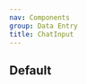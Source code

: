 ```yaml
---
nav: Components
group: Data Entry
title: ChatInput
---
```


## Default

<code src="./demos/index.tsx" iframe></code>
